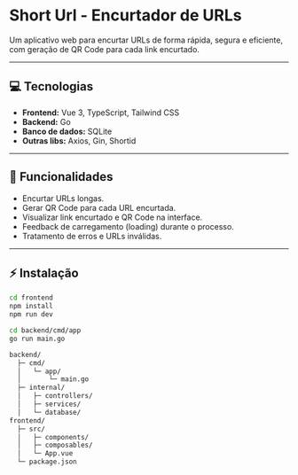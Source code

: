 # Short Url - Encurtador de URLs

Um aplicativo web para encurtar URLs de forma rápida, segura e eficiente, com geração de QR Code para cada link encurtado.

---

## 💻 Tecnologias

- **Frontend:** Vue 3, TypeScript, Tailwind CSS  
- **Backend:**  Go
- **Banco de dados:** SQLite 
- **Outras libs:** Axios, Gin, Shortid

---

## 🚀 Funcionalidades

- Encurtar URLs longas.  
- Gerar QR Code para cada URL encurtada.  
- Visualizar link encurtado e QR Code na interface.  
- Feedback de carregamento (loading) durante o processo.  
- Tratamento de erros e URLs inválidas.  

---

## ⚡ Instalação


```bash
cd frontend
npm install
npm run dev

cd backend/cmd/app
go run main.go

backend/
  ├─ cmd/
  │   └─ app/
  │       └─ main.go
  ├─ internal/
  │   ├─ controllers/
  │   ├─ services/
  │   └─ database/
frontend/
  ├─ src/
  │   ├─ components/
  │   ├─ composables/
  │   └─ App.vue
  └─ package.json
